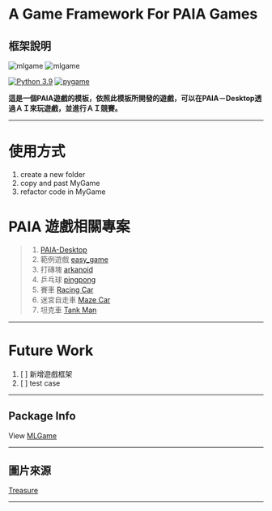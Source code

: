 # A Game Framework For PAIA Games 
## 框架說明
![mlgame](https://img.shields.io/github/v/tag/Jesse-Jumbo/GameFramework)
![mlgame](https://img.shields.io/pypi/v/mlgame)
  
[![Python 3.9](https://img.shields.io/badge/python->3.9-blue.svg)](https://www.python.org/downloads/release/python-390/)
[![pygame](https://img.shields.io/badge/pygame->2.0.1-blue.svg)](https://github.com/pygame/pygame/releases/tag/2.0.1)

**這是一個PAIA遊戲的模板，依照此模板所開發的遊戲，可以在PAIA－Desktop透過ＡＩ來玩遊戲，並進行ＡＩ競賽。**

[//]: # (game gif)

---
# 使用方式
1. create a new folder
2. copy and past MyGame
3. refactor code in MyGame

# PAIA 遊戲相關專案

> 1. [PAIA-Desktop](https://github.com/PAIA-Playful-AI-Arena/Paia-Desktop)
> 2. 範例遊戲 [easy_game](https://github.com/PAIA-Playful-AI-Arena/easy_game)
> 3. 打磚塊 [arkanoid](https://github.com/PAIA-Playful-AI-Arena/arkanoid)
> 4. 乒乓球 [pingpong](https://github.com/PAIA-Playful-AI-Arena/pingpong)
> 5. 賽車 [Racing Car](https://github.com/yen900611/racing_car)
> 6. 迷宮自走車 [Maze Car](https://github.com/yen900611/maze_car)
> 6. 坦克車 [Tank Man](https://github.com/Jesse-Jumbo/TankMan)

---
# Future Work

1. [ ] 新增遊戲框架
2. [ ] test case

---
## Package Info

View [MLGame](https://github.com/PAIA-Playful-AI-Arena/MLGame)

---
## 圖片來源
[Treasure](https://opengameart.org/content/treasure-chest-1)

---
